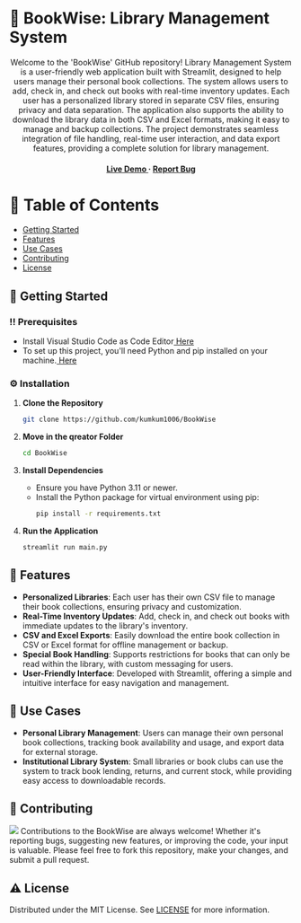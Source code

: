 # :star2: BookWise: Library Management System

<div align='center'>

<p>Welcome to the 'BookWise' GitHub repository! Library Management System is a user-friendly web application built with Streamlit, designed to help users manage their personal book collections. The system allows users to add, check in, and check out books with real-time inventory updates. Each user has a personalized library stored in separate CSV files, ensuring privacy and data separation. The application also supports the ability to download the library data in both CSV and Excel formats, making it easy to manage and backup collections. The project demonstrates seamless integration of file handling, real-time user interaction, and data export features, providing a complete solution for library management.</p>

<h4> <a href="https://the-bookwise.streamlit.app/"> Live Demo </a> <span> · </span> <a href="https://github.com/kumkum1006/BookWise/issues"> Report Bug </a>

</div>

# :notebook_with_decorative_cover: Table of Contents

- [Getting Started](#toolbox-getting-started)
- [Features](#dart-features)
- [Use Cases](#compass-use-cases)
- [Contributing](#wave-contributing)
- [License](#warning-license)

## :toolbox: Getting Started

### :bangbang: Prerequisites

- Install Visual Studio Code as Code Editor<a href="https://code.visualstudio.com/Download"> Here</a>
- To set up this project, you'll need Python and pip installed on your machine.<a href="https://www.python.org/downloads/"> Here</a>

### :gear: Installation

1. **Clone the Repository**
   ```bash
   git clone https://github.com/kumkum1006/BookWise
   ```
2. **Move in the qreator Folder**
   ```bash
   cd BookWise
   ```
3. **Install Dependencies**

   - Ensure you have Python 3.11 or newer.
   - Install the Python package for virtual environment using pip:
     ```bash
     pip install -r requirements.txt
     ```

4. **Run the Application**
   ```bash
   streamlit run main.py
   ```

## :dart: Features

- **Personalized Libraries**: Each user has their own CSV file to manage their book collections, ensuring privacy and customization.
- **Real-Time Inventory Updates**: Add, check in, and check out books with immediate updates to the library's inventory.
- **CSV and Excel Exports**: Easily download the entire book collection in CSV or Excel format for offline management or backup.
- **Special Book Handling**: Supports restrictions for books that can only be read within the library, with custom messaging for users.
- **User-Friendly Interface**: Developed with Streamlit, offering a simple and intuitive interface for easy navigation and management.

## :compass: Use Cases

- **Personal Library Management**: Users can manage their own personal book collections, tracking book availability and usage, and export data for external storage.
- **Institutional Library System**: Small libraries or book clubs can use the system to track book lending, returns, and current stock, while providing easy access to downloadable records.

## :wave: Contributing

<img src="https://contrib.rocks/image?repo=Louis3797/awesome-readme-template" /> Contributions to the BookWise are always welcome! Whether it's reporting bugs, suggesting new features, or improving the code, your input is valuable. Please feel free to fork this repository, make your changes, and submit a pull request.

## :warning: License

Distributed under the MIT License. See <a href="https://github.com/kumkum1006/BookWise/blob/main/LICENSE">LICENSE</a> for more information.
